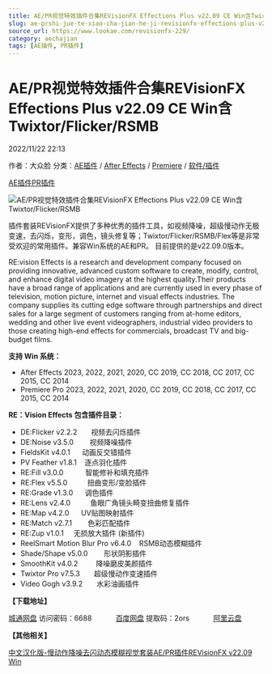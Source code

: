 ```yaml
---
title: AE/PR视觉特效插件合集REVisionFX Effections Plus v22.09 CE Win含Twixtor/Flicker/RSMB
slug: ae-prshi-jue-te-xiao-cha-jian-he-ji-revisionfx-effections-plus-v22-09-ce-winhan-twixtor-flicker-rsmb
source_url: https://www.lookae.com/revisionfx-229/
category: aechajian
tags: [AE插件, PR插件]
---
```

# AE/PR视觉特效插件合集REVisionFX Effections Plus v22.09 CE Win含Twixtor/Flicker/RSMB

2022/11/22 22:13

作者：大众脸
分类：[AE插件](https://www.lookae.com/after-effects/aechajian/) / [After Effects](https://www.lookae.com/after-effects/) / [Premiere](https://www.lookae.com/qitarjcj/premierezy/) / [软件/插件](https://www.lookae.com/qitarjcj/)

[AE插件](https://www.lookae.com/tag/ae%e6%8f%92%e4%bb%b6/)[PR插件](https://www.lookae.com/tag/pr%e6%8f%92%e4%bb%b6/)

![AE/PR视觉特效插件合集REVisionFX Effections Plus v22.09 CE Win含Twixtor/Flicker/RSMB](https://www.lookae.com/wp-content/uploads/2018/06/revisionfx2018.jpg "AE/PR视觉特效插件合集REVisionFX Effections Plus v22.09 CE Win含Twixtor/Flicker/RSMB-LookAE.com")

插件套装REVisionFX提供了多种优秀的插件工具，如视频降噪，超级慢动作无极变速，去闪烁，变形，调色，镜头修复等；Twixtor/Flicker/RSMB/Flex等是非常受欢迎的常用插件。兼容Win系统的AE和PR。 目前提供的是v22.09.0版本。

RE:vision Effects is a research and development company focused on providing innovative, advanced custom software to create, modify, control, and enhance digital video imagery at the highest quality.Their products have a broad range of applications and are currently used in every phase of television, motion picture, internet and visual effects industries. The company supplies its cutting edge software through partnerships and direct sales for a large segment of customers ranging from at-home editors, wedding and other live event videographers, industrial video providers to those creating high-end effects for commercials, broadcast TV and big-budget films.

**支持 Win 系统：**

* After Effects 2023, 2022, 2021, 2020, CC 2019, CC 2018, CC 2017, CC 2015, CC 2014
* Premiere Pro 2023, 2022, 2021, 2020, CC 2019, CC 2018, CC 2017, CC 2015, CC 2014

**RE：Vision Effects 包含插件目录：**

* DE:Flicker v2.2.2       视频去闪烁插件
* DE:Noise v3.5.0        视频降噪插件
* FieldsKit v4.0.1      动画反交错插件
* PV Feather v1.8.1    逐点羽化插件
* RE:Fill v3.0.0           智能修补和填充插件
* RE:Flex v5.5.0          扭曲变形/变脸插件
* RE:Grade v1.3.0      调色插件
* RE:Lens v2.4.0          鱼眼广角镜头畸变扭曲修复插件
* RE:Map v4.2.0      UV贴图映射插件
* RE:Match v2.7.1        色彩匹配插件
* RE:Zup v1.0.1     无损放大插件 (新插件)
* ReelSmart Motion Blur Pro v6.4.0    RSMB动态模糊插件
* Shade/Shape v5.0.0        形状阴影插件
* SmoothKit v4.0.2         降噪磨皮美颜插件
* Twixtor Pro v7.5.3       超级慢动作变速插件
* Video Gogh v3.9.2       水彩油画插件

**【下载地址】**

[城通网盘](https://url70.ctfile.com/f/2827370-730596343-840783?p=4431) 访问密码：6688            [百度网盘](https://pan.baidu.com/s/1khznHmO-dBkcDl4TRMujsQ?pwd=2ors) 提取码：2ors            [阿里云盘](https://www.aliyundrive.com/s/kwPDH1kh2u5)

**【其他相关】**

[中文汉化版-慢动作降噪去闪动态模糊视觉套装AE/PR插件REVisionFX v22.09 Win](https://www.lookae.com/revisionfx-21-zh/)
